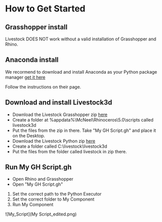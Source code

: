 # How to Get Started

## Grasshopper install
Livestock DOES NOT work without a valid installation of Grasshopper and Rhino.

## Anaconda install
We recormend to download and install Anaconda as your Python package manager
[get it here](https://www.anaconda.com/download/)

Follow the instructions on their page.


## Download and install Livestock3d

* Download the Livestock Grasshopper zip [here](https://github.com/livestock3d/livestock_grasshopper/archive/master.zip)
* Create a folder at %appdata%\McNeel\Rhinoceros\5.0\scripts called livestock3d
* Put the files from the zip in there. Take "My GH Script.gh" and place it on the Desktop.
* Download the Livestock Python zip [here](https://github.com/livestock3d/livestock/archive/master.zip) 
* Create a folder called C:\livestock\livestock3d
* Put the files from the folder called livestock in zip there.


## Run My GH Script.gh
* Open Rhino and Grasshopper
* Open "My GH Script.gh"

1. Set the correct path to the Python Executor
2. Set the correct folder to My Component
3. Run My Component

![My_Script](My Script_edited.png)